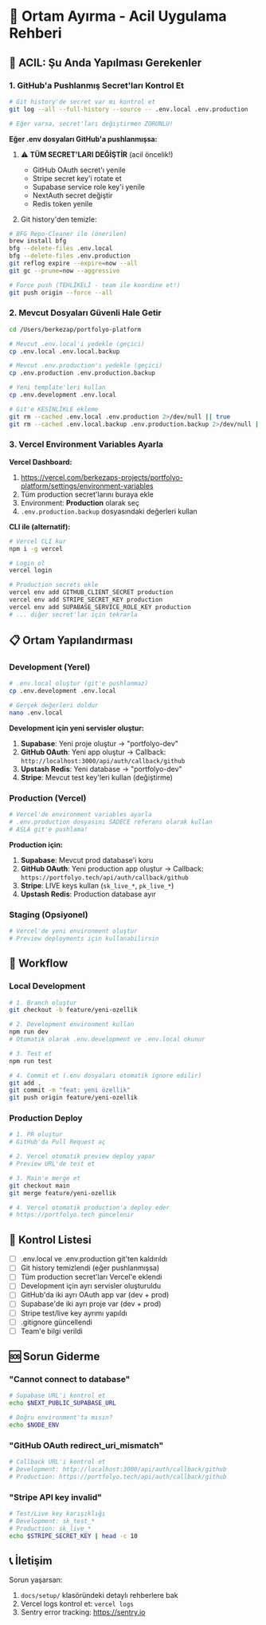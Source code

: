 # 🔐 Ortam Ayırma - Acil Uygulama Rehberi

## 🚨 ACIL: Şu Anda Yapılması Gerekenler

### 1. GitHub'a Pushlanmış Secret'ları Kontrol Et

```bash
# Git history'de secret var mı kontrol et
git log --all --full-history --source -- .env.local .env.production

# Eğer varsa, secret'ları değiştirmen ZORUNLU!
```

**Eğer .env dosyaları GitHub'a pushlanmışsa:**

1. ⚠️ **TÜM SECRET'LARI DEĞİŞTİR** (acil öncelik!)
   - GitHub OAuth secret'ı yenile
   - Stripe secret key'i rotate et
   - Supabase service role key'i yenile
   - NextAuth secret değiştir
   - Redis token yenile

2. Git history'den temizle:

```bash
# BFG Repo-Cleaner ile (önerilen)
brew install bfg
bfg --delete-files .env.local
bfg --delete-files .env.production
git reflog expire --expire=now --all
git gc --prune=now --aggressive

# Force push (TEHLİKELİ - team ile koordine et!)
git push origin --force --all
```

### 2. Mevcut Dosyaları Güvenli Hale Getir

```bash
cd /Users/berkezap/portfolyo-platform

# Mevcut .env.local'i yedekle (geçici)
cp .env.local .env.local.backup

# Mevcut .env.production'ı yedekle (geçici)
cp .env.production .env.production.backup

# Yeni template'leri kullan
cp .env.development .env.local

# Git'e KESİNLİKLE ekleme
git rm --cached .env.local .env.production 2>/dev/null || true
git rm --cached .env.local.backup .env.production.backup 2>/dev/null || true
```

### 3. Vercel Environment Variables Ayarla

**Vercel Dashboard:**

1. https://vercel.com/berkezaps-projects/portfolyo-platform/settings/environment-variables
2. Tüm production secret'larını buraya ekle
3. Environment: **Production** olarak seç
4. `.env.production.backup` dosyasındaki değerleri kullan

**CLI ile (alternatif):**

```bash
# Vercel CLI kur
npm i -g vercel

# Login ol
vercel login

# Production secrets ekle
vercel env add GITHUB_CLIENT_SECRET production
vercel env add STRIPE_SECRET_KEY production
vercel env add SUPABASE_SERVICE_ROLE_KEY production
# ... diğer secret'lar için tekrarla
```

## 📋 Ortam Yapılandırması

### Development (Yerel)

```bash
# .env.local oluştur (git'e pushlanmaz)
cp .env.development .env.local

# Gerçek değerleri doldur
nano .env.local
```

**Development için yeni servisler oluştur:**

1. **Supabase**: Yeni proje oluştur → "portfolyo-dev"
2. **GitHub OAuth**: Yeni app oluştur → Callback: `http://localhost:3000/api/auth/callback/github`
3. **Upstash Redis**: Yeni database → "portfolyo-dev"
4. **Stripe**: Mevcut test key'leri kullan (değiştirme)

### Production (Vercel)

```bash
# Vercel'de environment variables ayarla
# .env.production dosyasını SADECE referans olarak kullan
# ASLA git'e pushlama!
```

**Production için:**

1. **Supabase**: Mevcut prod database'i koru
2. **GitHub OAuth**: Yeni production app oluştur → Callback: `https://portfolyo.tech/api/auth/callback/github`
3. **Stripe**: LIVE keys kullan (`sk_live_*`, `pk_live_*`)
4. **Upstash Redis**: Production database ayır

### Staging (Opsiyonel)

```bash
# Vercel'de yeni environment oluştur
# Preview deployments için kullanabilirsin
```

## 🔄 Workflow

### Local Development

```bash
# 1. Branch oluştur
git checkout -b feature/yeni-ozellik

# 2. Development environment kullan
npm run dev
# Otomatik olarak .env.development ve .env.local okunur

# 3. Test et
npm run test

# 4. Commit et (.env dosyaları otomatik ignore edilir)
git add .
git commit -m "feat: yeni özellik"
git push origin feature/yeni-ozellik
```

### Production Deploy

```bash
# 1. PR oluştur
# GitHub'da Pull Request aç

# 2. Vercel otomatik preview deploy yapar
# Preview URL'de test et

# 3. Main'e merge et
git checkout main
git merge feature/yeni-ozellik

# 4. Vercel otomatik production'a deploy eder
# https://portfolyo.tech güncelenir
```

## 🎯 Kontrol Listesi

- [ ] .env.local ve .env.production git'ten kaldırıldı
- [ ] Git history temizlendi (eğer pushlanmışsa)
- [ ] Tüm production secret'ları Vercel'e eklendi
- [ ] Development için ayrı servisler oluşturuldu
- [ ] GitHub'da iki ayrı OAuth app var (dev + prod)
- [ ] Supabase'de iki ayrı proje var (dev + prod)
- [ ] Stripe test/live key ayrımı yapıldı
- [ ] .gitignore güncellendi
- [ ] Team'e bilgi verildi

## 🆘 Sorun Giderme

### "Cannot connect to database"

```bash
# Supabase URL'i kontrol et
echo $NEXT_PUBLIC_SUPABASE_URL

# Doğru environment'ta mısın?
echo $NODE_ENV
```

### "GitHub OAuth redirect_uri_mismatch"

```bash
# Callback URL'i kontrol et
# Development: http://localhost:3000/api/auth/callback/github
# Production: https://portfolyo.tech/api/auth/callback/github
```

### "Stripe API key invalid"

```bash
# Test/Live key karışıklığı
# Development: sk_test_*
# Production: sk_live_*
echo $STRIPE_SECRET_KEY | head -c 10
```

## 📞 İletişim

Sorun yaşarsan:

1. `docs/setup/` klasöründeki detaylı rehberlere bak
2. Vercel logs kontrol et: `vercel logs`
3. Sentry error tracking: https://sentry.io
